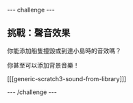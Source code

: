 \--- challenge \---

## 挑戰：聲音效果

你能添加船隻撞毀或到達小島時的音效嗎？

你甚至可以添加背景音樂！

[[[generic-scratch3-sound-from-library]]]

\--- /challenge \---